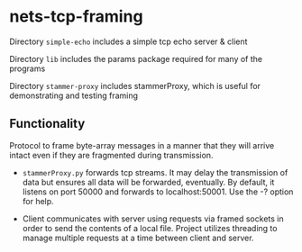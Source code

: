 # nets-tcp-framing

Directory `simple-echo` includes a simple tcp echo server & client

Directory `lib` includes the params package required for many of the programs

Directory `stammer-proxy` includes stammerProxy, which is useful for demonstrating and testing framing

## Functionality 

Protocol to frame byte-array messages in a manner that they will arrive intact even if they are fragmented during transmission.    

*   `stammerProxy.py` forwards tcp streams. It may delay the transmission of data but ensures all data will be forwarded, eventually.
   By default,
   it listens on port 50000 and forwards to localhost:50001.  Use the -?
   option for help.
   
* Client communicates with server using requests via framed sockets in order to send the contents of a local file. Project utilizes threading to manage multiple requests at a time between client and server.
